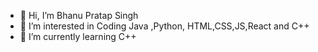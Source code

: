 - 👋 Hi, I’m Bhanu Pratap Singh
- 👀 I’m interested in Coding Java ,Python, HTML,CSS,JS,React and C++
- 🌱 I’m currently learning C++



